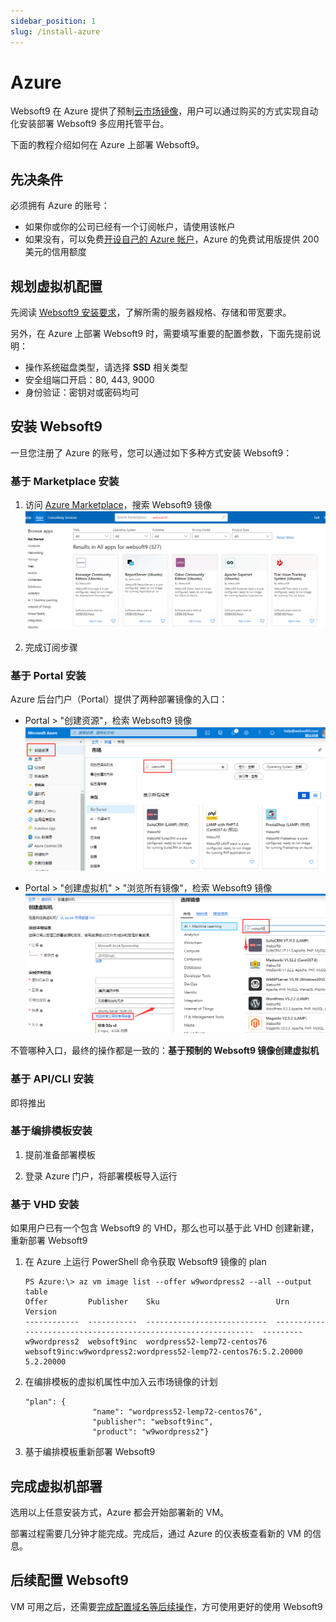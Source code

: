 ```yaml
---
sidebar_position: 1
slug: /install-azure
---
```


# Azure

Websoft9 在 Azure 提供了预制[云市场镜像](https://azuremarketplace.microsoft.com/en-us/marketplace/apps?search=vmlab&page=1)，用户可以通过购买的方式实现自动化安装部署 Websoft9 多应用托管平台。

下面的教程介绍如何在 Azure 上部署 Websoft9。

## 先决条件

必须拥有 Azure 的账号：

- 如果你或你的公司已经有一个订阅帐户，请使用该帐户
- 如果没有，可以免费[开设自己的 Azure 帐户](https://azure.microsoft.com/en-us/free/)，Azure 的免费试用版提供 200 美元的信用额度

## 规划虚拟机配置

先阅读 [Websoft9 安装要求](./requirements)，了解所需的服务器规格、存储和带宽要求。 

另外，在 Azure 上部署 Websoft9 时，需要填写重要的配置参数，下面先提前说明：

- 操作系统磁盘类型，请选择 **SSD** 相关类型
- 安全组端口开启：80, 443, 9000
- 身份验证：密钥对或密码均可

## 安装 Websoft9

一旦您注册了 Azure 的账号，您可以通过如下多种方式安装 Websoft9：

### 基于 Marketplace 安装

1. 访问 [Azure Marketplace](https://azuremarketplace.microsoft.com/en-us/marketplace/apps)，搜索 Websoft9 镜像
  ![搜索Websoft9镜像](./assets/azure-mkss-websoft9.png)

2. 完成订阅步骤

### 基于 Portal 安装

Azure 后台门户（Portal）提供了两种部署镜像的入口：

  - Portal > "创建资源"，检索 Websoft9 镜像
    ![Azure Portal 搜索镜像](./assets/azure-portalmk-websoft9.png)

  - Portal > "创建虚拟机" > "浏览所有镜像"，检索 Websoft9 镜像
    ![](./assets/azure-vmimage-websoft9.png)

不管哪种入口，最终的操作都是一致的：**基于预制的 Websoft9 镜像创建虚拟机**

### 基于 API/CLI 安装

即将推出

### 基于编排模板安装

1. 提前准备部署模板

2. 登录 Azure 门户，将部署模板导入运行

### 基于 VHD 安装

如果用户已有一个包含 Websoft9 的 VHD，那么也可以基于此 VHD 创建新建，重新部署 Websoft9

1. 在 Azure 上运行 PowerShell 命令获取 Websoft9 镜像的 plan
   ```
   PS Azure:\> az vm image list --offer w9wordpress2 --all --output table
   Offer         Publisher    Sku                          Urn                                                             Version
   ------------  -----------  ---------------------------  --------------------------------------------------------------  ---------
   w9wordpress2  websoft9inc  wordpress52-lemp72-centos76  websoft9inc:w9wordpress2:wordpress52-lemp72-centos76:5.2.20000  5.2.20000
   ```

2. 在编排模板的虚拟机属性中加入云市场镜像的计划
   ```
   "plan": {
                  "name": "wordpress52-lemp72-centos76",
                  "publisher": "websoft9inc",
                  "product": "w9wordpress2"}
   ```

3. 基于编排模板重新部署 Websoft9

## 完成虚拟机部署

选用以上任意安装方式，Azure 都会开始部署新的 VM。  

部署过程需要几分钟才能完成。完成后，通过 Azure 的仪表板查看新的 VM 的信息。  

## 后续配置 Websoft9

VM 可用之后，还需要[完成配置域名等后续操作](./setup)，方可使用更好的使用 Websoft9